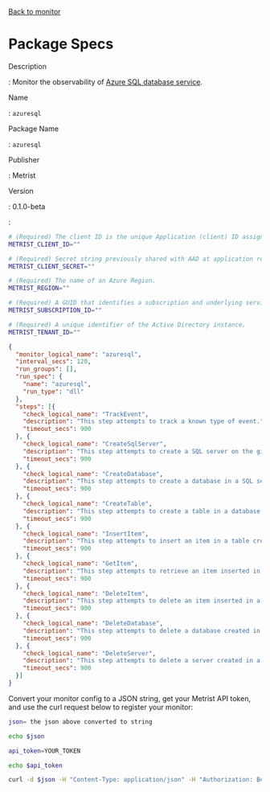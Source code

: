 [Back to monitor](azuresql.md)

# Package Specs

Description

: Monitor the observability of [Azure SQL database service](https://azure.microsoft.com/products/azure-sql).

Name

: `azuresql`

Package Name

: `azuresql`

Publisher

: Metrist

Version

: 0.1.0-beta

: &nbsp;


<!--@include: /parts/_3.md-->


```sh
# (Required) The client ID is the unique Application (client) ID assigned to your app by Azure AD when the app was registered.
METRIST_CLIENT_ID=""

# (Required) Secret string previously shared with AAD at application registration to prove the identity of the application (the client) requesting the tokens.
METRIST_CLIENT_SECRET=""

# (Required) The name of an Azure Region.
METRIST_REGION=""

# (Required) A GUID that identifies a subscription and underlying services.
METRIST_SUBSCRIPTION_ID=""

# (Required) A unique identifier of the Active Directory instance.
METRIST_TENANT_ID=""
```

<!--@include: /parts/tips_env-vars.md -->


<!--@include: /parts/_4.md-->


```json
{
  "monitor_logical_name": "azuresql",
  "interval_secs": 120,
  "run_groups": [],
  "run_spec": {
    "name": "azuresql",
    "run_type": "dll"
  },
  "steps": [{
    "check_logical_name": "TrackEvent",
    "description": "This step attempts to track a known type of event.",
    "timeout_secs": 900
  }, {
    "check_logical_name": "CreateSqlServer",
    "description": "This step attempts to create a SQL server on the given tenant.",
    "timeout_secs": 900
  }, {
    "check_logical_name": "CreateDatabase",
    "description": "This step attempts to create a database in a SQL server created in a previous step.",
    "timeout_secs": 900
  }, {
    "check_logical_name": "CreateTable",
    "description": "This step attempts to create a table in a database created in a previous step.",
    "timeout_secs": 900
  }, {
    "check_logical_name": "InsertItem",
    "description": "This step attempts to insert an item in a table created in a previous step.",
    "timeout_secs": 900
  }, {
    "check_logical_name": "GetItem",
    "description": "This step attempts to retrieve an item inserted in a previous step.",
    "timeout_secs": 900
  }, {
    "check_logical_name": "DeleteItem",
    "description": "This step attempts to delete an item inserted in a previous step.",
    "timeout_secs": 900
  }, {
    "check_logical_name": "DeleteDatabase",
    "description": "This step attempts to delete a database created in a previous step.",
    "timeout_secs": 900
  }, {
    "check_logical_name": "DeleteServer",
    "description": "This step attempts to delete a server created in a previous step.",
    "timeout_secs": 900
  }]
}
```




Convert your monitor config to a JSON string, get your Metrist API token, and use the curl request below to register your monitor:

```sh
json= the json above converted to string

echo $json

api_token=YOUR_TOKEN

echo $api_token

curl -d $json -H "Content-Type: application/json" -H "Authorization: Bearer $api_token" 'https://app.metrist.io/api/v0/monitor-config'

```

<!--@include: /parts/tips_api.md-->


<!--@include: /parts/_5.md-->


<!--@include: /parts/result.md-->